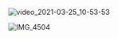 ![video_2021-03-25_10-53-53](https://user-images.githubusercontent.com/54680783/112494016-0e82f000-8d59-11eb-8d27-e89a254f8268.gif)


![IMG_4504](https://user-images.githubusercontent.com/54680783/112399188-2c5e3f80-8cdc-11eb-993a-91c85c514d51.gif)


